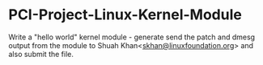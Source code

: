 # PCI-Project-Linux-Kernel-Module
Write a "hello world" kernel module - generate send the patch and dmesg output from the module to Shuah Khan&lt;skhan@linuxfoundation.org> and also submit the file.
